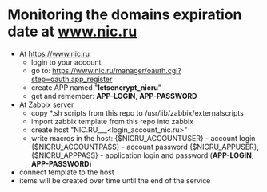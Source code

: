 # Monitoring the domains expiration date at www.nic.ru

- At https://www.nic.ru
  - login to your account
  - go to: https://www.nic.ru/manager/oauth.cgi?step=oauth.app_register
  - create APP named "**letsencrypt_nicru**"
  - get and remember: **APP-LOGIN**, **APP-PASSWORD**
- At Zabbix server
  - copy *.sh scripts from this repo to /usr/lib/zabbix/externalscripts
  - import zabbix template from this repo into zabbix
  - create host "NIC.RU___<login_account_nic.ru>"
  - write macros in the host:
   {$NICRU_ACCOUNTUSER} - account login
   {$NICRU_ACCOUNTPASS} - account password
   {$NICRU_APPUSER}, {$NICRU_APPPASS} - application login and password (**APP-LOGIN**, **APP-PASSWORD**)
- connect template to the host
- items will be created over time until the end of the service
